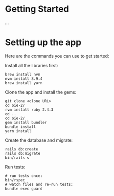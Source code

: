 # Getting Started

...

# Setting up the app

Here are the commands you can use to get started:

Install all the libraries first:
```
brew install nvm
nvm install 8.9.4
brew install yarn
```

Clone the app and install the gems:
```
git clone <clone URL>
cd oie-2/
rvm install ruby 2.4.3
cd ..
cd oie-2/
gem install bundler
bundle install
yarn install
```

Create the database and migrate:

```
rails db:create
rails db:migrate
bin/rails s
```

Run tests:

```
# run tests once:
bin/rspec
# watch files and re-run tests:
bundle exec guard
```
